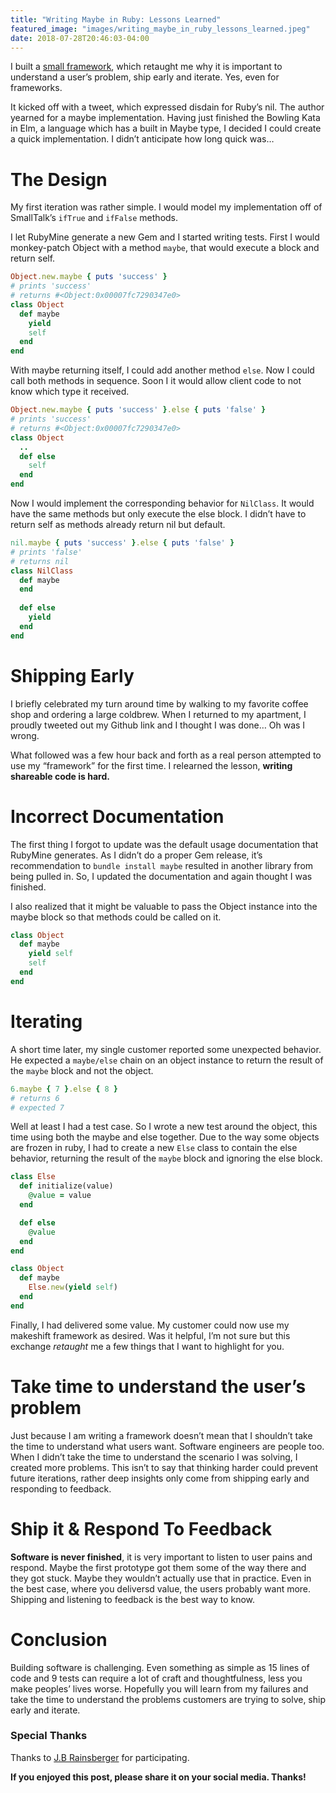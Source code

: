 ```yaml
---
title: "Writing Maybe in Ruby: Lessons Learned"
featured_image: "images/writing_maybe_in_ruby_lessons_learned.jpeg"
date: 2018-07-28T20:46:03-04:00
---
```


I built a [small framework](https://github.com/steven-solomon/maybe), which retaught me why it is important to understand a user’s problem, ship early and iterate. Yes, even for frameworks.

It kicked off with a tweet, which expressed disdain for Ruby’s nil. The author yearned for a maybe implementation. Having just finished the Bowling Kata in Elm, a language which has a built in Maybe type, I decided I could create a quick implementation. I didn’t anticipate how long quick was…

# The Design

My first iteration was rather simple. I would model my implementation off of SmallTalk’s `ifTrue` and `ifFalse` methods.

I let RubyMine generate a new Gem and I started writing tests. First I would monkey-patch Object with a method `maybe`, that would execute a block and return self.

```ruby
Object.new.maybe { puts 'success' }
# prints 'success'
# returns #<Object:0x00007fc7290347e0>
class Object
  def maybe
    yield
    self
  end
end
```

With maybe returning itself, I could add another method `else`. Now I could call both methods in sequence. Soon I it would allow client code to not know which type it received.

```ruby
Object.new.maybe { puts 'success' }.else { puts 'false' }
# prints 'success'
# returns #<Object:0x00007fc7290347e0>
class Object
  ..
  def else
    self
  end
end
```

Now I would implement the corresponding behavior for `NilClass`. It would have the same methods but only execute the else block. I didn’t have to return self as methods already return nil but default.

```ruby
nil.maybe { puts 'success' }.else { puts 'false' }
# prints 'false'
# returns nil
class NilClass
  def maybe
  end
  
  def else
    yield
  end
end
```

# Shipping Early

I briefly celebrated my turn around time by walking to my favorite coffee shop and ordering a large coldbrew. When I returned to my apartment, I proudly tweeted out my Github link and I thought I was done… Oh was I wrong.

What followed was a few hour back and forth as a real person attempted to use my “framework” for the first time. I relearned the lesson, **writing shareable code is hard.**

# Incorrect Documentation

The first thing I forgot to update was the default usage documentation that RubyMine generates. As I didn’t do a proper Gem release, it’s recommendation to `bundle install maybe` resulted in another library from being pulled in. So, I updated the documentation and again thought I was finished.

I also realized that it might be valuable to pass the Object instance into the maybe block so that methods could be called on it.

```ruby
class Object 
  def maybe
    yield self
    self
  end
end
```

# Iterating

A short time later, my single customer reported some unexpected behavior. He expected a `maybe/else` chain on an object instance to return the result of the `maybe` block and not the object.

```ruby
6.maybe { 7 }.else { 8 }
# returns 6
# expected 7
```

Well at least I had a test case. So I wrote a new test around the object, this time using both the maybe and else together. Due to the way some objects are frozen in ruby, I had to create a new `Else` class to contain the else behavior, returning the result of the `maybe` block and ignoring the else block.

```ruby
class Else
  def initialize(value)
    @value = value
  end

  def else
    @value
  end
end

class Object
  def maybe
    Else.new(yield self)
  end
end
```

Finally, I had delivered some value. My customer could now use my makeshift framework as desired. Was it helpful, I’m not sure but this exchange *retaught* me a few things that I want to highlight for you.

# Take time to understand the user’s problem

Just because I am writing a framework doesn’t mean that I shouldn’t take the time to understand what users want. Software engineers are people too. When I didn’t take the time to understand the scenario I was solving, I created more problems. This isn’t to say that thinking harder could prevent future iterations, rather deep insights only come from shipping early and responding to feedback.

# Ship it & Respond To Feedback

**Software is never finished**, it is very important to listen to user pains and respond. Maybe the first prototype got them some of the way there and they got stuck. Maybe they wouldn’t actually use that in practice. Even in the best case, where you deliversd value, the users probably want more. Shipping and listening to feedback is the best way to know.

# Conclusion

Building software is challenging. Even something as simple as 15 lines of code and 9 tests can require a lot of craft and thoughtfulness, less you make peoples’ lives worse. Hopefully you will learn from my failures and take the time to understand the problems customers are trying to solve, ship early and iterate.

### Special Thanks
Thanks to [J.B Rainsberger](https://twitter.com/jbrains) for participating.

**If you enjoyed this post, please share it on your social media. Thanks!**
